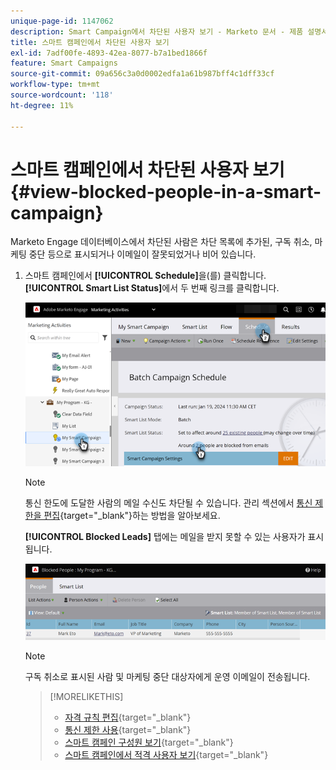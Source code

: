 ```yaml
---
unique-page-id: 1147062
description: Smart Campaign에서 차단된 사용자 보기 - Marketo 문서 - 제품 설명서
title: 스마트 캠페인에서 차단된 사용자 보기
exl-id: 7adf00fe-4893-42ea-8077-b7a1bed1866f
feature: Smart Campaigns
source-git-commit: 09a656c3a0d0002edfa1a61b987bff4c1dff33cf
workflow-type: tm+mt
source-wordcount: '118'
ht-degree: 11%

---
```


# 스마트 캠페인에서 차단된 사용자 보기 {#view-blocked-people-in-a-smart-campaign}

Marketo Engage 데이터베이스에서 차단된 사람은 차단 목록에 추가된, 구독 취소, 마케팅 중단 등으로 표시되거나 이메일이 잘못되었거나 비어 있습니다.

1. 스마트 캠페인에서 **[!UICONTROL Schedule]**&#x200B;을(를) 클릭합니다. **[!UICONTROL Smart List Status]**&#x200B;에서 두 번째 링크를 클릭합니다.

   ![](assets/view-blocked-people-in-a-smart-campaign-1.png)

   >[!NOTE]
   >
   >통신 한도에 도달한 사람의 메일 수신도 차단될 수 있습니다. 관리 섹션에서 [통신 제한을 편집](/help/marketo/product-docs/administration/email-setup/enable-communication-limits.md){target="_blank"}하는 방법을 알아보세요.

   **[!UICONTROL Blocked Leads]** 탭에는 메일을 받지 못할 수 있는 사용자가 표시됩니다.

   ![](assets/view-blocked-people-in-a-smart-campaign-2.png)

   >[!NOTE]
   >
   >구독 취소로 표시된 사람 및 마케팅 중단 대상자에게 운영 이메일이 전송됩니다.

   >[!MORELIKETHIS]
   >
   >* [자격 규칙 편집](/help/marketo/product-docs/core-marketo-concepts/smart-campaigns/using-smart-campaigns/edit-qualification-rules-in-a-smart-campaign.md){target="_blank"}
   >* [통신 제한 사용](/help/marketo/product-docs/administration/email-setup/enable-communication-limits.md){target="_blank"}
   >* [스마트 캠페인 구성원 보기](/help/marketo/product-docs/core-marketo-concepts/smart-campaigns/smart-campaign-data/view-smart-campaign-members.md){target="_blank"}
   >* [스마트 캠페인에서 적격 사용자 보기](/help/marketo/product-docs/core-marketo-concepts/smart-campaigns/smart-campaign-data/view-qualified-people-in-a-smart-campaign.md){target="_blank"}
